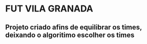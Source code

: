 # FUT VILA GRANADA

## Projeto criado afins de equilibrar os times, deixando o algoritimo escolher os times
